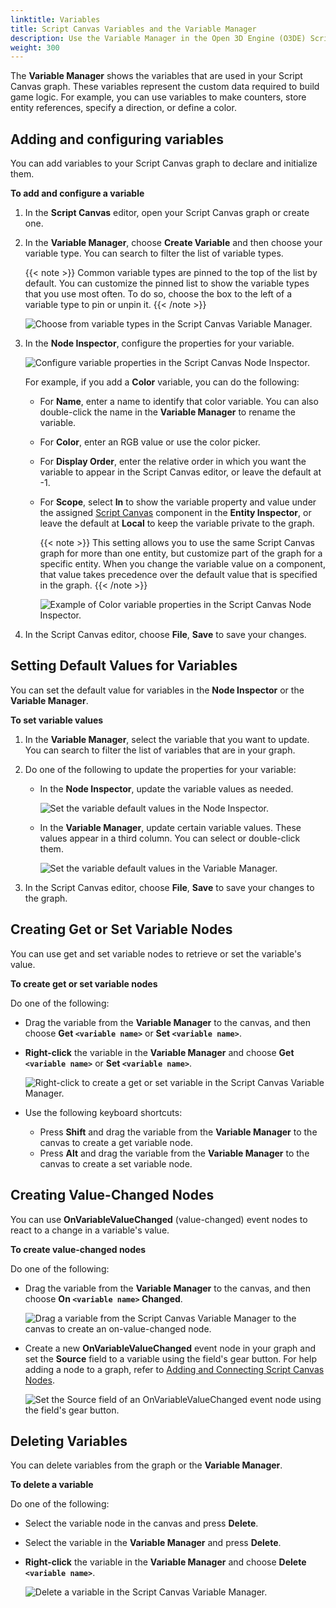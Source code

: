 ```yaml
---
linktitle: Variables
title: Script Canvas Variables and the Variable Manager
description: Use the Variable Manager in the Open 3D Engine (O3DE) Script Canvas editor to add or manage variables and create get, set, or value-changed event nodes in your  Script Canvas graph.
weight: 300
---
```


The **Variable Manager** shows the variables that are used in your Script Canvas graph. These variables represent the custom data required to build game logic. For example, you can use variables to make counters, store entity references, specify a direction, or define a color.

## Adding and configuring variables

You can add variables to your Script Canvas graph to declare and initialize them.

**To add and configure a variable**

1. In the **Script Canvas** editor, open your Script Canvas graph or create one.

1. In the **Variable Manager**, choose **Create Variable** and then choose your variable type. You can search to filter the list of variable types.

    {{< note >}}
Common variable types are pinned to the top of the list by default. You can customize the pinned list to show the variable types that you use most often. To do so, choose the box to the left of a variable type to pin or unpin it.
    {{< /note >}}

    ![Choose from variable types in the Script Canvas Variable Manager.](/images/user-guide/scripting/script-canvas/variable-manager-create-variable-types.png)

1. In the **Node Inspector**, configure the properties for your variable.

    ![Configure variable properties in the Script Canvas Node Inspector.](/images/user-guide/scripting/script-canvas/node-inspector-properties-default.png)

    For example, if you add a **Color** variable, you can do the following:

    * For **Name**, enter a name to identify that color variable. You can also double-click the name in the **Variable Manager** to rename the variable.
    * For **Color**, enter an RGB value or use the color picker.
    * For **Display Order**, enter the relative order in which you want the variable to appear in the Script Canvas editor, or leave the default at -1.
    * For **Scope**, select **In** to show the variable property and value under the assigned [Script Canvas](/docs/user-guide/components/reference/scripting/script-canvas/) component in the **Entity Inspector**, or leave the default at **Local** to keep the variable private to the graph.

        {{< note >}}
This setting allows you to use the same Script Canvas graph for more than one entity, but customize part of the graph for a specific entity. When you change the variable value on a component, that value takes precedence over the default value that is specified in the graph.
        {{< /note >}}

        ![Example of Color variable properties in the Script Canvas Node Inspector.](/images/user-guide/scripting/script-canvas/node-inspector-scope-in-example.png)

1. In the Script Canvas editor, choose **File**, **Save** to save your changes.

## Setting Default Values for Variables

You can set the default value for variables in the **Node Inspector** or the **Variable Manager**.

**To set variable values**

1. In the **Variable Manager**, select the variable that you want to update. You can search to filter the list of variables that are in your graph.

1. Do one of the following to update the properties for your variable:

    * In the **Node Inspector**, update the variable values as needed.

        ![Set the variable default values in the Node Inspector.](/images/user-guide/scripting/script-canvas/node-inspector-modify-variable-values.png)

    * In the **Variable Manager**, update certain variable values. These values appear in a third column. You can select or double-click them.

        ![Set the variable default values in the Variable Manager.](/images/user-guide/scripting/script-canvas/variable-manager-modify-variable-values.png)

1. In the Script Canvas editor, choose **File**, **Save** to save your changes to the graph.

## Creating Get or Set Variable Nodes

You can use get and set variable nodes to retrieve or set the variable's value.

**To create get or set variable nodes**

Do one of the following:

* Drag the variable from the **Variable Manager** to the canvas, and then choose **Get `<variable name>`** or **Set `<variable name>`**.

* **Right-click** the variable in the **Variable Manager** and choose **Get `<variable name>`** or **Set `<variable name>`**.

    ![Right-click to create a get or set variable in the Script Canvas Variable Manager.](/images/user-guide/scripting/script-canvas/variable-manager-create-get-set-variable.png)

* Use the following keyboard shortcuts:
  * Press **Shift** and drag the variable from the **Variable Manager** to the canvas to create a get variable node.
  * Press **Alt** and drag the variable from the **Variable Manager** to the canvas to create a set variable node.

## Creating Value-Changed Nodes

You can use **OnVariableValueChanged** (value-changed) event nodes to react to a change in a variable's value.

**To create value-changed nodes**

Do one of the following:

* Drag the variable from the **Variable Manager** to the canvas, and then choose **On `<variable name>` Changed**.

    ![Drag a variable from the Script Canvas Variable Manager to the canvas to create an on-value-changed node.](/images/user-guide/scripting/script-canvas/variable-manager-create-on-value-changed.gif)

* Create a new **OnVariableValueChanged** event node in your graph and set the **Source** field to a variable using the field's gear button. For help adding a node to a graph, refer to [Adding and Connecting Script Canvas Nodes](/docs/user-guide/scripting/script-canvas/editor-reference/nodes/adding-and-connecting).

    ![Set the Source field of an OnVariableValueChanged event node using the field's gear button.](/images/user-guide/scripting/script-canvas/variable-manager-create-on-value-changed-node.png)

## Deleting Variables

You can delete variables from the graph or the **Variable Manager**.

**To delete a variable**

Do one of the following:

* Select the variable node in the canvas and press **Delete**.
* Select the variable in the **Variable Manager** and press **Delete**.
* **Right-click** the variable in the **Variable Manager** and choose **Delete `<variable name>`**.

    ![Delete a variable in the Script Canvas Variable Manager.](/images/user-guide/scripting/script-canvas/variable-manager-delete-variable-node.png)
